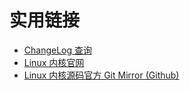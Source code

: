 # 实用链接

- [ChangeLog 查询](https://kernelnewbies.org/LinuxVersions)
- [Linux 内核官网](https://kernel.org/)
- [Linux 内核源码官方 Git Mirror (Github)](https://github.com/torvalds/linux)
